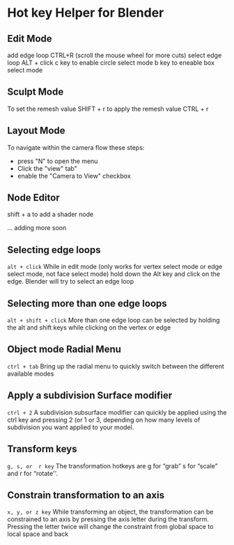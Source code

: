 # Hot key Helper for Blender

## Edit Mode
add edge loop CTRL+R (scroll the mouse wheel for more cuts)
select edge loop  ALT + click
c key to enable circle select mode
b key to eneable box select mode
## Sculpt Mode
To set the remesh value SHIFT + r
to apply the remesh value CTRL + r
## Layout Mode
To navigate within the camera flow these steps: 
 - press "N" to open the menu
 - Click the "view" tab"
 - enable the "Camera to View" checkbox
## Node Editor
shift + a to add a shader node

... adding more soon

## Selecting edge loops
`alt + click`
While in edit mode (only works for vertex select mode or edge select mode, not face select mode) hold down the Alt key and click on the edge. Blender will try to select an edge loop
## Selecting more than one edge loops
`alt + shift + click`
More than one edge loop can be selected by holding the alt and shift keys while clicking on the vertex or edge
## Object mode Radial Menu
`ctrl + tab`
Bring up the radial menu to quickly switch between the different available modes
## Apply a subdivision Surface modifier
`ctrl + 2`
A subdivision subsurface modifier can quickly be applied using the ctrl key and pressing 2 (or 1 or 3, depending on how many levels of subdivision you want applied to your model.
## Transform keys
`g, s, or  r key`
The transformation hotkeys are g for “grab” s for “scale” and r for “rotate''.
## Constrain transformation to an axis
`x, y, or z key`
While transforming an object, the transformation can be constrained to an axis by pressing the axis letter during the transform. Pressing the letter twice will change the constraint from global space to local space and back

